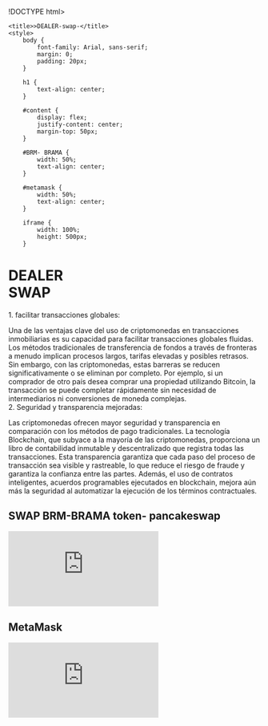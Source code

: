 !DOCTYPE html>
<html>
<head>

	<title>>DEALER-swap-</title>
	<style>
		body {
			font-family: Arial, sans-serif;
			margin: 0;
			padding: 20px;
		}

		h1 {
			text-align: center;
		}

		#content {
			display: flex;
			justify-content: center;
			margin-top: 50px;
		}

		#BRM- BRAMA {
			width: 50%;
			text-align: center;
		}
		
		#metamask {
			width: 50%;
			text-align: center;
		}

		iframe {
			width: 100%;
			height: 500px;
		}

<h1>DEALER 
<br>
SWAP
	
</h1>
1. facilitar transacciones globales:

Una de las ventajas clave del uso de criptomonedas en transacciones inmobiliarias es su capacidad para facilitar transacciones globales fluidas. Los métodos tradicionales de transferencia de fondos a través de fronteras a menudo implican procesos largos, tarifas elevadas y posibles retrasos. Sin embargo, con las criptomonedas, estas barreras se reducen significativamente o se eliminan por completo. Por ejemplo, si un comprador de otro país desea comprar una propiedad utilizando Bitcoin, la transacción se puede completar rápidamente sin necesidad de intermediarios ni conversiones de moneda complejas.
<Br>
2. Seguridad y transparencia mejoradas:

Las criptomonedas ofrecen mayor seguridad y transparencia en comparación con los métodos de pago tradicionales. La tecnología Blockchain, que subyace a la mayoría de las criptomonedas, proporciona un libro de contabilidad inmutable y descentralizado que registra todas las transacciones. Esta transparencia garantiza que cada paso del proceso de transacción sea visible y rastreable, lo que reduce el riesgo de fraude y garantiza la confianza entre las partes. Además, el uso de contratos inteligentes, acuerdos programables ejecutados en blockchain, mejora aún más la seguridad al automatizar la ejecución de los términos contractuales.
	<div id="content">
		<div id="BRM-BRAMA">
			<h2> SWAP BRM-BRAMA token- pancakeswap </h2>
			<iframe src="https://pancakeswap.finance/swap?outputCurrency=0x2a771F074916b87F70C5371d1FB32A397e5680f4&inputCurrency=0x55d398326f99059fF775485246999027B3197955" frameborder="0"></iframe>
		</div>
		<div id="metamask">
			<h2>MetaMask</h2>
			<iframe src="https://metamask.io" frameborder="0"></iframe>
		</div>
	</div>
</body>
</html>


